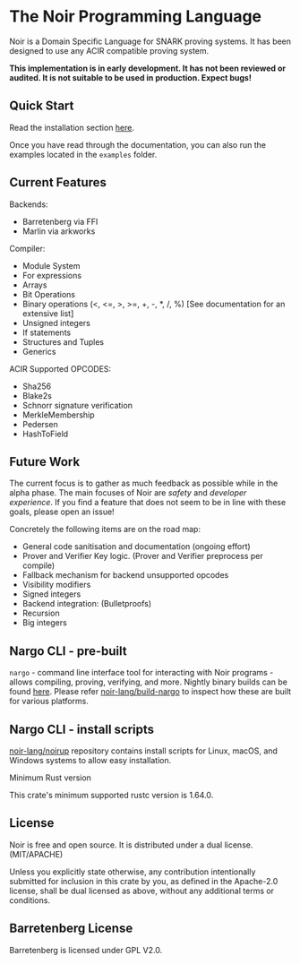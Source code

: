 # The Noir Programming Language

Noir is a Domain Specific Language for SNARK proving systems. It has been designed to use any ACIR compatible proving system.

**This implementation is in early development. It has not been reviewed or audited. It is not suitable to be used in production. Expect bugs!**

## Quick Start

Read the installation section [here](https://noir-lang.github.io/book/getting_started/nargo/installation.html).

Once you have read through the documentation, you can also run the examples located in the `examples` folder.

## Current Features

Backends:

- Barretenberg via FFI
- Marlin via arkworks

Compiler:

- Module System
- For expressions
- Arrays
- Bit Operations
- Binary operations (<, <=, >, >=, +, -, \*, /, %) [See documentation for an extensive list]
- Unsigned integers
- If statements
- Structures and Tuples
- Generics

ACIR Supported OPCODES:

- Sha256
- Blake2s
- Schnorr signature verification
- MerkleMembership
- Pedersen
- HashToField

## Future Work

The current focus is to gather as much feedback as possible while in the alpha phase. The main focuses of Noir are _safety_ and _developer experience_. If you find a feature that does not seem to be in line with these goals, please open an issue!

Concretely the following items are on the road map:

- General code sanitisation and documentation (ongoing effort)
- Prover and Verifier Key logic. (Prover and Verifier preprocess per compile)
- Fallback mechanism for backend unsupported opcodes
- Visibility modifiers
- Signed integers
- Backend integration: (Bulletproofs)
- Recursion
- Big integers

## Nargo CLI - pre-built

`nargo` - command line interface tool for interacting with Noir programs - allows compiling, proving, verifying, and more. Nightly binary builds can be found [here](https://github.com/noir-lang/noir/releases/tag/nightly). Please refer [noir-lang/build-nargo](https://github.com/noir-lang/build-nargo) to inspect how these are built for various platforms.

## Nargo CLI - install scripts

[noir-lang/noirup](https://github.com/noir-lang/noirup) repository contains install scripts for Linux, macOS, and Windows systems to allow easy installation.

Minimum Rust version

This crate's minimum supported rustc version is 1.64.0.

## License

Noir is free and open source. It is distributed under a dual license. (MIT/APACHE)

Unless you explicitly state otherwise, any contribution intentionally submitted for inclusion in this crate by you, as defined in the Apache-2.0 license, shall be dual licensed as above, without any additional terms or conditions.

## Barretenberg License

Barretenberg is licensed under GPL V2.0.
